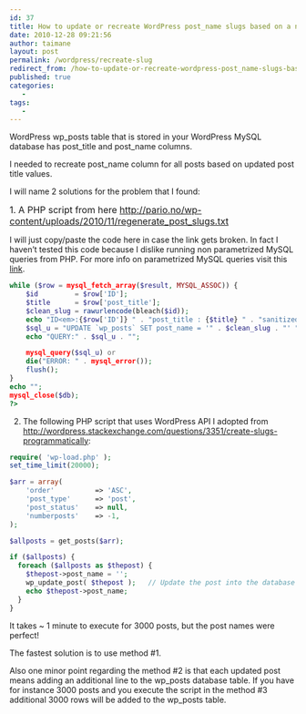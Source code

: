 ```yaml
---
id: 37
title: How to update or recreate WordPress post_name slugs based on a new post_title?
date: 2010-12-28 09:21:56
author: taimane
layout: post
permalink: /wordpress/recreate-slug
redirect_from: /how-to-update-or-recreate-wordpress-post_name-slugs-based-on-a-new-post_title/
published: true
categories:
   -
tags:
   -
---
```

WordPress wp_posts table that is stored in your WordPress MySQL database has post_title and post_name columns.

I needed to recreate post_name column for all posts based on updated post title values.


I will name 2 solutions for the problem that I found:


<span style="font-size: 16px;">1. A PHP script from here http://pario.no/wp-content/uploads/2010/11/regenerate_post_slugs.txt</span>



I will just copy/paste the code here in case the link gets broken. In fact I haven’t tested this code because I dislike running non parametrized MySQL queries from PHP. For more info on parametrized MySQL queries visit this <a href="https://programming-review.com/php/what-is-the-best-way-to-stop-mysql-injection-in-c-php/">link</a>.

```php
while ($row = mysql_fetch_array($result, MYSQL_ASSOC)) {
    $id         = $row['ID'];
    $title      = $row['post_title'];
    $clean_slug = rawurlencode(bleach($id));
    echo "ID<em>:{$row['ID']} " . "post_title : {$title} " . "sanitized : {$clean_slug}";
    $sql_u = "UPDATE `wp_posts` SET post_name = '" . $clean_slug . "' " . "WHERE ID = " . $id;
    echo "QUERY:" . $sql_u . "";

    mysql_query($sql_u) or 
    die("ERROR: " . mysql_error());
    flush();
}
echo "";
mysql_close($db);
?>
```

2. The following PHP script that uses WordPress API I adopted from http://wordpress.stackexchange.com/questions/3351/create-slugs-programmatically:

```php
require( 'wp-load.php' );
set_time_limit(20000);

$arr = array(
    'order'          => 'ASC',
    'post_type'      => 'post',
    'post_status'    => null,
    'numberposts'    => -1,
);

$allposts = get_posts($arr);

if ($allposts) {
  foreach ($allposts as $thepost) {
    $thepost->post_name = '';
    wp_update_post( $thepost );   // Update the post into the database
    echo $thepost->post_name;
  }
}
```

It takes ~ 1 minute to execute for 3000 posts, but the post names were perfect!

The fastest solution is to use method #1.

Also one minor point regarding the method #2 is that each updated post means adding an additional line to the wp_posts database table. If you have for instance 3000 posts and you execute the script in the method #3 additional 3000 rows will be added to the wp_posts table.
